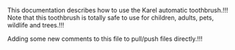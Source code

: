 
This documentation describes how to use the Karel automatic toothbrush.!!!
Note that this toothbrush is totally safe to use for children, adults,
pets, wildlife and trees.!!!


Adding some new comments to this file to pull/push files directly.!!!
